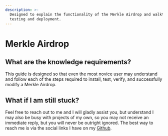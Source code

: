 ```yaml
---
description: >-
  Designed to explain the functionality of the Merkle Airdrop and walkthrough
  testing and deployment.
---
```


# Merkle Airdrop

## What are the knowledge requirements?

This guide is designed so that even the most novice user may understand and follow each of the steps required to install, test, verify, and successfully modify a Merkle Airdrop.

## What if I am still stuck?

Feel free to reach out to me and I will gladly assist you, but understand I may also be busy with projects of my own, so you may not receive an immediate reply, but you will never be outright ignored. The best way to reach me is via the social links I have on my [Github](https://github.com/cryptounico).



